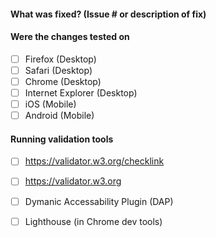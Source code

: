 #### What was fixed?  (Issue # or description of fix)
#### Were the changes tested on
- [ ] Firefox (Desktop)
- [ ] Safari (Desktop)
- [ ] Chrome (Desktop)
- [ ] Internet Explorer (Desktop)
- [ ] iOS (Mobile)
- [ ] Android (Mobile)
#### Running validation tools
- [ ] https://validator.w3.org/checklink
- [ ] https://validator.w3.org
- [ ] Dymanic Accessability Plugin (DAP)
- [ ] Lighthouse (in Chrome dev tools)

